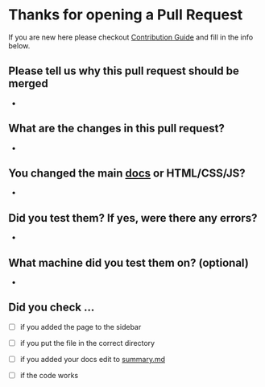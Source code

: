 # Thanks for opening a **Pull Request**
If you are new here please checkout [Contribution Guide](/docs/contribute.md) and fill in the info below.

## Please tell us why this pull request should be merged
- 

## What are the changes in this pull request?
- 

## You changed the main [docs](/docs) or HTML/CSS/JS?
-

## Did you test them? If yes, were there any errors?
-

## What machine did you test them on? (optional)
-

## Did you check ...
<!-- Please replace the space inside the brackets with an 'x' -->
- [ ] if you added the page to the sidebar
- [ ] if you put the file in the correct directory
- [ ] if you added your docs edit to [summary.md](/layout/summary.md)
- [ ] if the code works

